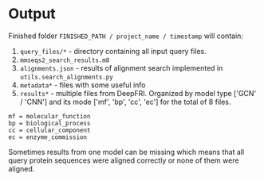 # Output

Finished folder `FINISHED_PATH / project_name / timestamp` will contain:

1. `query_files/*` - directory containing all input query files.
2. `mmseqs2_search_results.m8`
3. `alignments.json` - results of alignment search implemented in `utils.search_alignments.py`
4. `metadata*` - files with some useful info
5. `results*` - multiple files from DeepFRI. Organized by model type ['GCN' / 'CNN'] and its mode ['mf', 'bp', 'cc', 'ec'] for the total of 8 files.
```
mf = molecular_function
bp = biological_process
cc = cellular_component
ec = enzyme_commission
```

Sometimes results from one model can be missing which means that all query protein sequences were aligned correctly or none of them were aligned.

